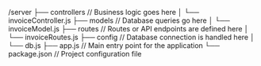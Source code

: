 /server
├── controllers      // Business logic goes here
│   └── invoiceController.js
├── models           // Database queries go here
│   └── invoiceModel.js
├── routes           // Routes or API endpoints are defined here
│   └── invoiceRoutes.js
├── config           // Database connection is handled here
│   └── db.js
├── app.js           // Main entry point for the application
└── package.json     // Project configuration file
